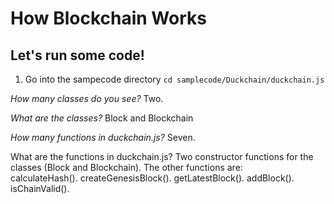 # How Blockchain Works

## Let's run some code!

1.  Go into the sampecode directory
`cd samplecode/Duckchain/duckchain.js`


*How many classes do you see?*
Two.

*What are the classes?*
Block and Blockchain

*How many functions in duckchain.js?*
Seven.

What are the functions in duckchain.js?
Two constructor functions for the classes (Block and Blockchain).
The other functions are:  
calculateHash(). 
createGenesisBlock(). 
getLatestBlock(). 
addBlock(). 
isChainValid(). 


